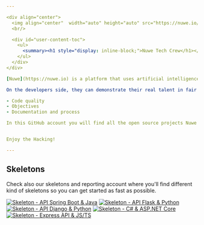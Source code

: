 ```yaml
---

<div align="center">
  <img align="center"  width="auto" height="auto" src="https://nuwe.io/images/Group-3-3.png" />
  <br/>

  <div id="user-content-toc">
    <ul>
      <summary><h1 style="display: inline-block;">Nuwe Tech Crew</h1></summary>
    </ul>
  </div>
</div>

[Nuwe](https://nuwe.io) is a platform that uses artificial intelligence and big data to help large companies to hire programmers from competitions and technological reptes that represent their business activity.

On the developers side, they can demonstrate their real talent in fair processes and companies can hire them based on their needs, apart from connecting with the technological community. Both the companies and the participants of the hackathons receive a parameterized report of the following skills:

- Code quality
- Objectives
- Documentation and process

In this GitHub account you will find all the open source projects Nuwe has available plus the list of challenge templates to develop inside our platform.


Enjoy the Hacking!

---
```



## Skeletons

Check also our skeletons and reporting account where you'll find different kind of skeletons so you can get started as fast as possible.

[![Skeleton - API Spring Boot & Java](https://github-readme-stats.vercel.app/api/pin/?username=nuwe-reports&repo=java-spring-rest-skeleton)](https://github.com/nuwe-reports/java-spring-rest-skeleton)
[![Skeleton - API Flask & Python](https://github-readme-stats.vercel.app/api/pin/?username=nuwe-reports&repo=flask-api-skeleton)](https://github.com/nuwe-reports/flask-api-skeleton)
[![Skeleton - API Django & Python](https://github-readme-stats.vercel.app/api/pin/?username=nuwe-reports&repo=django-api-skeleton)](https://github.com/Rviewer-Challenges/django-api-skeleton)
[![Skeleton - C# & ASP.NET Core](https://github-readme-stats.vercel.app/api/pin/?username=nuwe-reports&repo=asp-net-api-skeleton)](https://github.com/Rviewer-Challenges/skeleton-asp-net-api)
[![Skeleton - Express API & JS/TS](https://github-readme-stats.vercel.app/api/pin/?username=nuwe-reports&repo=express-api-skeleton)](https://github.com/nuwe-reports/express-api-skeleton)
